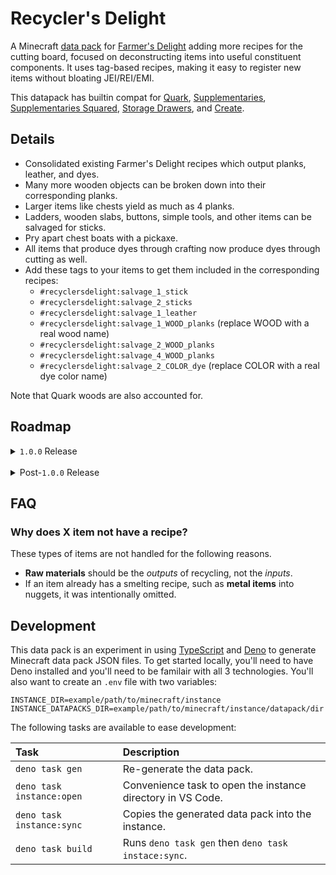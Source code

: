 # Recycler's Delight

A Minecraft [data pack](https://minecraft.wiki/w/Data_pack) for [Farmer's Delight](https://www.curseforge.com/minecraft/mc-mods/farmers-delight) adding more recipes for the cutting board, focused on deconstructing items into useful constituent components. It uses tag-based recipes, making it easy to register new items without bloating JEI/REI/EMI.

This datapack has builtin compat for [Quark](https://www.curseforge.com/minecraft/mc-mods/quark), [Supplementaries](https://www.curseforge.com/minecraft/mc-mods/supplementaries), [Supplementaries Squared](https://www.curseforge.com/minecraft/mc-mods/supplementaries-squared), [Storage Drawers](https://www.curseforge.com/minecraft/mc-mods/storage-drawers), and [Create](https://www.curseforge.com/minecraft/mc-mods/create).

## Details

- Consolidated existing Farmer's Delight recipes which output planks, leather, and dyes.
- Many more wooden objects can be broken down into their corresponding planks.
- Larger items like chests yield as much as 4 planks.
- Ladders, wooden slabs, buttons, simple tools, and other items can be salvaged for sticks.
- Pry apart chest boats with a pickaxe.
- All items that produce dyes through crafting now produce dyes through cutting as well.
- Add these tags to your items to get them included in the corresponding recipes:
  - `#recyclersdelight:salvage_1_stick`
  - `#recyclersdelight:salvage_2_sticks`
  - `#recyclersdelight:salvage_1_leather`
  - `#recyclersdelight:salvage_1_WOOD_planks` (replace WOOD with a real wood name)
  - `#recyclersdelight:salvage_2_WOOD_planks`
  - `#recyclersdelight:salvage_4_WOOD_planks`
  - `#recyclersdelight:salvage_2_COLOR_dye` (replace COLOR with a real dye color name)

Note that Quark woods are also accounted for.

## Roadmap

<details>
<summary><code>1.0.0</code> Release</summary>

- [x] Use tag-based recipes to collapse existing recipes that have identical outputs
  - [x] All wood types
  - [x] Leather armor
  - [x] Dyes
- [x] Vanilla items
  - [x] Vanilla dye items that weren't covered
  - [x] Ladder
  - [x] Buttons
  - [x] Wooden Slabs
  - [x] Chests and Trapped Chests
  - [x] Barrel
  - [x] Boats and Chest Boats
  - [x] Wood and Stone Tools and Swords
- [x] [Quark](https://www.curseforge.com/minecraft/mc-mods/quark) items
  - [x] Variant Ladders
  - [x] Variant Chests and Trapped Chests
  - [x] Posts and Stripped Posts
- [x] [Storage Drawers](https://www.curseforge.com/minecraft/mc-mods/storage-drawers)
  - [x] Trims
- [x] [Supplementaries](https://www.curseforge.com/minecraft/mc-mods/supplementaries) and [Supplementaries Squared](https://www.curseforge.com/minecraft/mc-mods/supplementaries-squared) items
  - [x] Item Shelves
  - [x] Sign Posts
- [x] [Create](https://www.curseforge.com/minecraft/mc-mods/create) items
  - [x] Windows

</details>

<br/>

<details>
<summary>Post-<code>1.0.0</code> Release</summary>

### Post-`1.0.0` Release

- [ ] Vanilla items
  - [ ] Minecarts and Rails
  - [ ] Non-Metal Tools and Weapons
  - [ ] Beds
  - [ ] Banners
  - [ ] Work stations: composter, smoker, furnace, etc.
  - [ ] Salvage string from stringy and textile items
  - [ ] Bricks items (ex. brick stairs)
  - [ ] Walls
  - [ ] Paintings and item frames
  - [ ] Prismarine, Sandstone, Red Sandstone items
  - [ ] Redstone gadgets like Hoppers, Droppers, Dispensers, etc.
  - [ ] Brick items to bricks
- [ ] [Supplementaries](https://www.curseforge.com/minecraft/mc-mods/supplementaries) and [Supplementaries Squared](https://www.curseforge.com/minecraft/mc-mods/supplementaries-squared) items
  - [ ] Flags
- [ ] [Create](https://www.curseforge.com/minecraft/mc-mods/create) items
  - [ ] Salvaging Shafts and Small Cogwheels

</details>

## FAQ

### Why does X item not have a recipe?

These types of items are not handled for the following reasons.

- **Raw materials** should be the _outputs_ of recycling, not the _inputs_.
- If an item already has a smelting recipe, such as **metal items** into nuggets, it was intentionally omitted.

## Development

This data pack is an experiment in using [TypeScript](https://www.typescriptlang.org/) and [Deno](https://deno.com/) to generate Minecraft data pack JSON files. To get started locally, you'll need to have Deno installed and you'll need to be familair with all 3 technologies. You'll also want to create an `.env` file with two variables:

```env
INSTANCE_DIR=example/path/to/minecraft/instance
INSTANCE_DATAPACKS_DIR=example/path/to/minecraft/instance/datapack/dir
```

The following tasks are available to ease development:

| Task                      | Description                                                 |
| :------------------------ | :---------------------------------------------------------- |
| `deno task gen`           | Re-generate the data pack.                                  |
| `deno task instance:open` | Convenience task to open the instance directory in VS Code. |
| `deno task instance:sync` | Copies the generated data pack into the instance.           |
| `deno task build`         | Runs `deno task gen` then `deno task instace:sync`.         |
